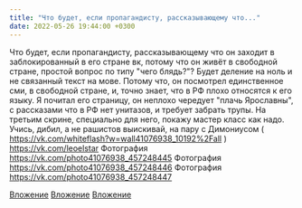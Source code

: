 ```yaml
---
title: "Что будет, если пропагандисту, рассказывающему что..."
date: 2022-05-26 19:44:00 +0300
---
```


Что будет, если пропагандисту, рассказывающему что он заходит в заблокированный в его стране вк, потому что он живёт в свободной стране, простой вопрос по типу "чего блядь?"?
Будет деление на ноль и не связанный текст на мове. Потому что, он посмотрел единственное сми, в свободной стране, и, точно знает, что в РФ плохо относятся к его языку.
Я почитал его страницу, он неплохо чередует "плачь Ярославны", с рассказами что в РФ нет унитазов, и требует забрать трупы.
На третьим скрине, специально для него, покажу мастер класс как надо. Учись, дибил, а не рашистов выискивай, на пару с Димониусом ( https://vk.com/whiteflash?w=wall41076938_10192%2Fall )
https://vk.com/leoelstar
Фотография
https://vk.com/photo41076938_457248445
Фотография
https://vk.com/photo41076938_457248446
Фотография
https://vk.com/photo41076938_457248447

[Вложение](https://vk.com/photo41076938_457248445)
[Вложение](https://vk.com/photo41076938_457248446)
[Вложение](https://vk.com/photo41076938_457248447)

